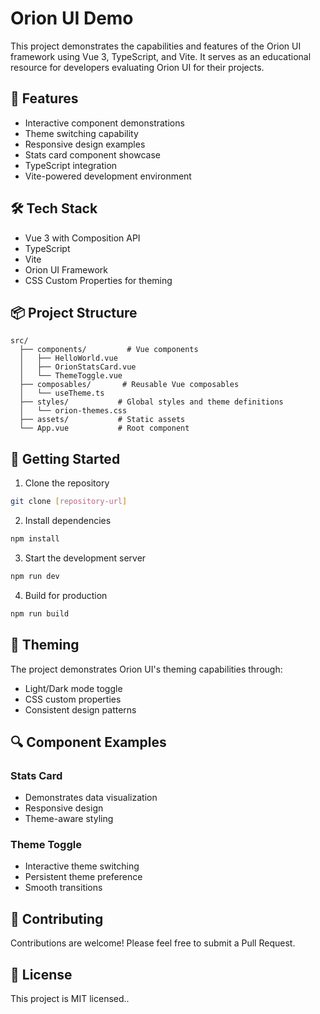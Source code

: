 # Orion UI Demo

This project demonstrates the capabilities and features of the Orion UI framework using Vue 3, TypeScript, and Vite. It serves as an educational resource for developers evaluating Orion UI for their projects.

## 🚀 Features

- Interactive component demonstrations
- Theme switching capability
- Responsive design examples
- Stats card component showcase
- TypeScript integration
- Vite-powered development environment

## 🛠️ Tech Stack

- Vue 3 with Composition API
- TypeScript
- Vite
- Orion UI Framework
- CSS Custom Properties for theming

## 📦 Project Structure

```
src/
  ├── components/         # Vue components
  │   ├── HelloWorld.vue
  │   ├── OrionStatsCard.vue
  │   └── ThemeToggle.vue
  ├── composables/       # Reusable Vue composables
  │   └── useTheme.ts
  ├── styles/           # Global styles and theme definitions
  │   └── orion-themes.css
  ├── assets/           # Static assets
  └── App.vue           # Root component
```

## 🚀 Getting Started

1. Clone the repository
```bash
git clone [repository-url]
```

2. Install dependencies
```bash
npm install
```

3. Start the development server
```bash
npm run dev
```

4. Build for production
```bash
npm run build
```

## 🎨 Theming

The project demonstrates Orion UI's theming capabilities through:
- Light/Dark mode toggle
- CSS custom properties
- Consistent design patterns

## 🔍 Component Examples

### Stats Card
- Demonstrates data visualization
- Responsive design
- Theme-aware styling

### Theme Toggle
- Interactive theme switching
- Persistent theme preference
- Smooth transitions

## 🤝 Contributing

Contributions are welcome! Please feel free to submit a Pull Request.

## 📝 License

This project is MIT licensed..
